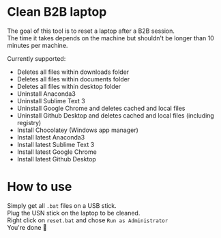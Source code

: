 # Clean B2B laptop

The goal of this tool is to reset a laptop after a B2B session.  
The time it takes depends on the machine but shouldn't be longer than 10 minutes per machine.

Currently supported:

- Deletes all files within downloads folder
- Deletes all files within documents folder
- Deletes all files within desktop folder
- Uninstall Anaconda3
- Uninstall Sublime Text 3
- Uninstall Google Chrome and deletes cached and local files
- Uninstall Github Desktop and deletes cached and local files (including registry)
- Install Chocolatey (Windows app manager)
- Install latest Anaconda3
- Install latest Sublime Text 3
- Install latest Google Chrome
- Install latest Github Desktop

# How to use

Simply get all `.bat` files on a USB stick.  
Plug the USN stick on the laptop to be cleaned.  
Right click on `reset.bat` and chose `Run as Administrator`  
You're done 🙌
